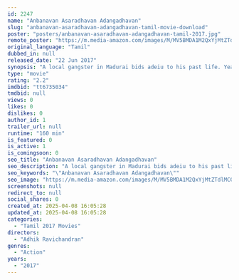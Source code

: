 ```yaml
---
id: 2247
name: "Anbanavan Asaradhavan Adangadhavan"
slug: "anbanavan-asaradhavan-adangadhavan-tamil-movie-download"
poster: "posters/anbanavan-asaradhavan-adangadhavan-tamil-2017.jpg"
remote_poster: "https://m.media-amazon.com/images/M/MV5BMDA1M2QxYjMtZTdlMC00NzIxLWIxODYtMTg3MWMyYjI2MmE5XkEyXkFqcGdeQXVyMTEzNzg0Mjkx._V1_SX300.jpg"
original_language: "Tamil"
dubbed_in: null
released_date: "22 Jun 2017"
synopsis: "A local gangster in Madurai bids adeiu to his past life. Years later in his late 50's, he falls in love with a girl which changes his life"
type: "movie"
rating: "2.2"
imdbid: "tt6735034"
tmdbid: null
views: 0
likes: 0
dislikes: 0
author_id: 1
trailer_url: null
runtime: "160 min"
is_featured: 0
is_active: 1
is_comingsoon: 0
seo_title: "Anbanavan Asaradhavan Adangadhavan"
seo_description: "A local gangster in Madurai bids adeiu to his past life. Years later in his late 50's, he falls in love with a girl which changes his life"
seo_keywords: "\"Anbanavan Asaradhavan Adangadhavan\""
seo_image: "https://m.media-amazon.com/images/M/MV5BMDA1M2QxYjMtZTdlMC00NzIxLWIxODYtMTg3MWMyYjI2MmE5XkEyXkFqcGdeQXVyMTEzNzg0Mjkx._V1_SX300.jpg"
screenshots: null
redirect_to: null
social_shares: 0
created_at: 2025-04-08 16:05:28
updated_at: 2025-04-08 16:05:28
categories:
  - "Tamil 2017 Movies"
directors:
  - "Adhik Ravichandran"
genres:
  - "Action"
years:
  - "2017"
---
```

